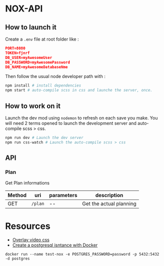 # NOX-API

## How to launch it
Create a `.env` file at root folder like :

```json
PORT=8080
TOKEN=fjnrf
DB_USER=myAwesomeUser
DB_PASSWORD=myAwesomePassword
DB_NAME=myAwesomeDatabaseNme
```

Then follow the usual node developer path with :
```bash
npm install # install dependencies
npm start # auto-compile scss in css and launche the server, once.
```

## How to work on it
Launch the dev mod using `nodemon` to refresh on each save you make. You will need 2 terms opened to launch the development server and auto-compile scss > css.
```bash
npm run dev # Launch the dev server
npm run css-watch # Launch the auto-compile scss > css
```

## API

### Plan
Get Plan informations

Method | uri | parameters | description
------ | ------ | ------- | ----
GET | `/plan` |  -- | Get the actual planning

# Resources
- [Overlay video css](https://la-cascade.io/effets-video-html5-avec-css-blend-modes/)
- [Create a postgresql isntance with Docker](https://hub.docker.com/_/postgres/)
```
docker run --name test-nox -e POSTGRES_PASSWORD=password -p 5432:5432 -d postgres
```